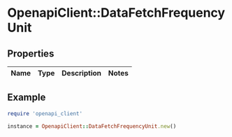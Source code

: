 # OpenapiClient::DataFetchFrequencyUnit

## Properties

| Name | Type | Description | Notes |
| ---- | ---- | ----------- | ----- |

## Example

```ruby
require 'openapi_client'

instance = OpenapiClient::DataFetchFrequencyUnit.new()
```

